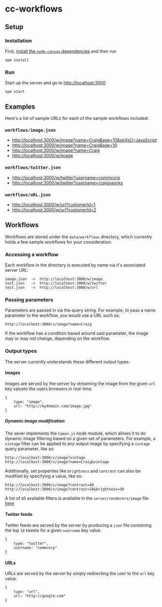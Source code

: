 # cc-workflows

## Setup

### Installation

First, [install the `node-canvas` dependencies](https://github.com/Automattic/node-canvas#installation) and then run
```
npm install
```

### Run
Start up the server and go to [http://localhost:3000](http://localhost:3000)
```
npm start
```

## Examples
Here's a list of sample URLs for each of the sample workflows included:

### `workflows/image.json`
* [http://localhost:3000/w/image?name=Craig&age=10&skills[]=JavaScript](http://localhost:3000/w/image?name=Craig&age=10&skills[]=JavaScript)
* [http://localhost:3000/w/image?name=Craig&age=10](http://localhost:3000/w/image?name=Craig&age=10)
* [http://localhost:3000/w/image?name=Craig](http://localhost:3000/w/image?name=Craig)
* [http://localhost:3000/w/image](http://localhost:3000/w/image)

### `workflows/twitter.json`
* [http://localhost:3000/w/twitter?username=commcorp](http://localhost:3000/w/twitter?username=commcorp)
* [http://localhost:3000/w/twitter?username=craigsworks](http://localhost:3000/w/twitter?username=craigsworks)

### `workflows/uRL.json`
* [http://localhost:3000/w/url?customerId=1](http://localhost:3000/w/url?customerId=1)
* [http://localhost:3000/w/url?customerId=2](http://localhost:3000/w/url?customerId=2)

## Workflows
Workflows are stored under the `data/workflows` directory, which currently holds a few sample workflows for your consideration.

### Accessing a workflow
Each workflow in the directory is executed by name via it's associated server URL:

```
image.json  ->  http://localhost:3000/w/image
test.json   ->  http://localhost:3000/w/twitter
test.json   ->  http://localhost:3000/w/url
```

### Passing parameters
Parameters are passed in via the query string. For example, to pass a name parameter to the workflow, you would use a URL such as:

```
http://localhost:3000/v/image?name=Craig
```

If the workflow has a condition based around said parameter, the image may or may not change, depending on the workflow.

### Output types
The server currently understands these different output types:

#### Images
Images are served by the server by streaming the image from the given `url` key valueto the users browsers in real-time.
```
{
    type: "image",
    url: "http://mydomain.com/image.jpg"
}
```

##### Dynamic image modification
The sever implements the `Caman.js` node module, which allows it to do dynamic image filtering based on a given set of parameters. For example, a `vintage` filter can be applied to any output image by specifying a `vintage` query parameter, like so:

```
http://localhost:3000/v/image?vintage
http://localhost:3000/v/image?name=Craig&vintage
```

Additionally, set properties like `brightness` and `contrast` can also be modified by specifying a value, like so:

```
http://localhost:3000/v/image?contrast=40
http://localhost:3000/v/image?contrast=10&brightness=30
```

A list of all available filters is available in the `server/renderers/image` file [here](https://github.com/Craga89/cc-dynamic-image/blob/master/src/server/renderers/image.js)

#### Twitter feeds
Twitter feeds are served by the server by producing a `json` file containing the top `10` tweets for a given `username` key value:
```
{
    type: "twitter",
    username: "commcorp"
}
```

#### URLs
URLs are served by the server by simply redirecting the user to the `url` key value:
```
{
    type: "url",
    url: "http://google.com"
}
```
